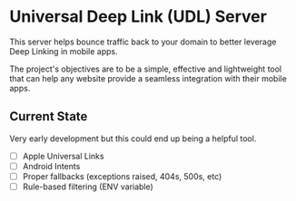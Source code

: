 # Universal Deep Link (UDL) Server

This server helps bounce traffic back to your domain to better leverage Deep Linking in mobile apps.

The project's objectives are to be a simple, effective and lightweight tool that can help any website provide a seamless integration with their mobile apps.

## Current State

Very early development but this could end up being a helpful tool.

- [ ] Apple Universal Links
- [ ] Android Intents
- [ ] Proper fallbacks (exceptions raised, 404s, 500s, etc)
- [ ] Rule-based filtering (ENV variable)
